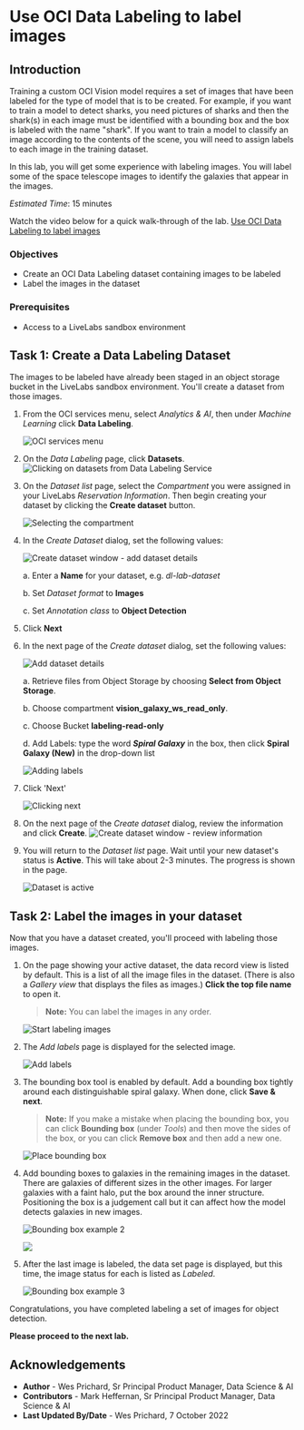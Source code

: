 # Use OCI Data Labeling to label images

## Introduction
Training a custom OCI Vision model requires a set of images that have been labeled for the type of model that is to be created. For example, if you want to train a model to detect sharks, you need pictures of sharks and then the shark(s) in each image must be identified with a bounding box and the box is labeled with the name "shark". If you want to train a model to classify an image according to the contents of the scene, you will need to assign labels to each image in the training dataset.

In this lab, you will get some experience with labeling images. You will label some of the space telescope images to identify the galaxies that appear in the images. 

*Estimated Time*: 15 minutes

Watch the video below for a quick walk-through of the lab.
[Use OCI Data Labeling to label images](videohub:1_u3l9fxrf)

### Objectives

- Create an OCI Data Labeling dataset containing images to be labeled
- Label the images in the dataset

### Prerequisites
- Access to a LiveLabs sandbox environment


## **Task 1:** Create a Data Labeling Dataset
The images to be labeled have already been staged in an object storage bucket in the LiveLabs sandbox environment. You'll create a dataset from those images.

1. From the OCI services menu, select *Analytics & AI*, then under *Machine Learning* click **Data Labeling**.

    ![OCI services menu](./images/dls.png)

1. On the *Data Labeling* page, click **Datasets**.
![Clicking on datasets from Data Labeling Service](./images/datasets.png)

1. On the *Dataset list* page, select the *Compartment* you were assigned in your LiveLabs *Reservation Information*. Then begin creating your dataset by clicking the **Create dataset** button.

    ![Selecting the compartment](./images/compartment-dls.png) 

1. In the *Create Dataset* dialog, set the following values:

    ![Create dataset window - add dataset details](./images/create-dataset-p1.png)

    a. Enter a **Name** for your dataset, e.g. *dl-lab-dataset*

    b. Set *Dataset format* to **Images**

    c. Set *Annotation class* to **Object Detection**

1. Click **Next**
  
1. In the next page of the *Create dataset* dialog, set the following values:

     ![Add dataset details](./images/create-dataset-p2.png)
 
    a. Retrieve files from Object Storage by choosing **Select from Object Storage**.
 
    b. Choose compartment **vision\_galaxy\_ws\_read\_only**.
    
    c. Choose Bucket **labeling-read-only**

    d. Add Labels: type the word ***Spiral Galaxy*** in the box, then click  **Spiral Galaxy (New)** in the drop-down list

    ![Adding labels](./images/dataset-labels.png)

1. Click 'Next'
  
    ![Clicking next](./images/dataset-next.png)

1. On the next page of the *Create dataset* dialog, review the information and click **Create**.
  ![Create dataset window - review information](./images/click-create-dataset.png)

1. You will return to the *Dataset list* page. Wait until your new dataset's status is **Active**. This will take about 2-3 minutes. The progress is shown in the page.

    ![Dataset is active](./images/dataset-active.png)


## **Task 2:** Label the images in your dataset
Now that you have a dataset created, you'll proceed with labeling those images.

1. On the page showing your active dataset, the data record view is listed by default. This is a list of all the image files in the dataset. (There is also a *Gallery view* that displays the files as images.) **Click the top file name** to open it.
    >**Note:** You can label the images in any order.

    ![Start labeling images](./images/start-labeling.png)

1. The *Add labels* page is displayed for the selected image.
    
    ![Add labels](./images/add-labels1.png)

1. The bounding box tool is enabled by default. Add a bounding box tightly around each distinguishable spiral galaxy. When done, click **Save & next**.
    >**Note:** If you make a mistake when placing the bounding box, you can click **Bounding box** (under *Tools*) and then move the sides of the box, or you can click **Remove box** and then add a new one.

    ![Place bounding box](./images/label-galaxies1.png)

1. Add bounding boxes to galaxies in the remaining images in the dataset. There are galaxies of different sizes in the other images. For larger galaxies with a faint halo, put the box around the inner structure. Positioning the box is a judgement call but it can affect how the model detects galaxies in new images.

    ![Bounding box example 2](./images/label-galaxies2.png) 

    ![](./images/label-galaxies3.png)

1. After the last image is labeled, the data set page is displayed, but this time, the image status for each is listed as *Labeled*.

    ![Bounding box example 3](./images/dataset-labeled.png)

Congratulations, you have completed labeling a set of images for object detection.

**Please proceed to the next lab.**


## Acknowledgements

- **Author** - Wes Prichard, Sr Principal Product Manager, Data Science & AI
- **Contributors** -  Mark Heffernan, Sr Principal Product Manager, Data Science & AI
- **Last Updated By/Date** - Wes Prichard, 7 October 2022